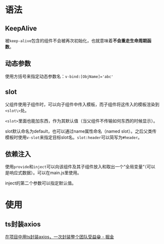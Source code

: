 

# 语法

## KeepAlive

被`keep-alive`包含的组件不会被再次初始化，也就意味着**不会重走生命周期函数**。

## 动态参数

使用方括号来指定动态参数名：`v-bind:[ObjName]='abc'`
## slot
父组件使用子组件时，可以向子组件中传入模板，而子组件将这传入的模板渲染到`<slot\>`处。

`<slot>`里面也能加东西，作为其默认值（当父组件不传输如何东西的时候显示）。

slot默认命名为default，也可以通过name属性命名（named slot）。之后父类传模板时使用`v-slot`来指定目标slot名。`slot:header`可以简写为`#header`。

## 依赖注入

使用`provide`和`inject`可以向该组件及其子组件放入和取出一个“全局变量“（可以是响应式数据）。可以在main.js里使用。

inject的第二个参数可以指定默认值。


# 使用


## ts封装axios

[在项目中用ts封装axios，一次封装整个团队受益😁 - 掘金](https://juejin.cn/post/7071518211392405541)





